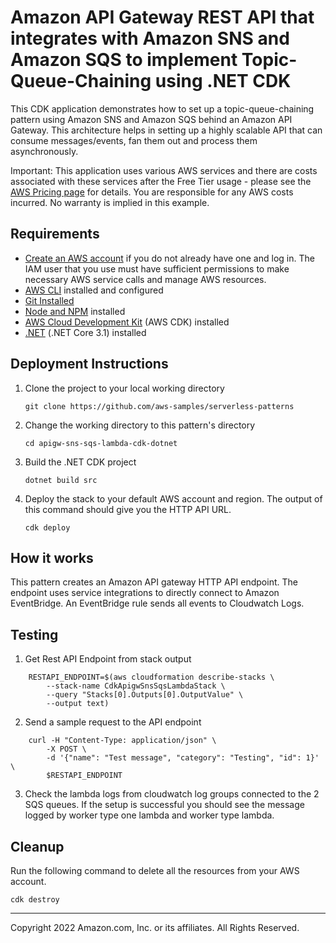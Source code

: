 # Amazon API Gateway REST API that integrates with Amazon SNS and Amazon SQS to implement Topic-Queue-Chaining using .NET CDK

This CDK application demonstrates how to set up a topic-queue-chaining pattern using Amazon SNS and Amazon SQS behind an Amazon API Gateway. This architecture helps in setting up a highly scalable API that can consume messages/events, fan them out and process them asynchronously.

Important: This application uses various AWS services and there are costs associated with these services after the Free Tier usage - please see the [AWS Pricing page](https://aws.amazon.com/pricing/) for details. You are responsible for any AWS costs incurred. No warranty is implied in this example.

## Requirements

* [Create an AWS account](https://portal.aws.amazon.com/gp/aws/developer/registration/index.html) if you do not already have one and log in. The IAM user that you use must have sufficient permissions to make necessary AWS service calls and manage AWS resources.
* [AWS CLI](https://docs.aws.amazon.com/cli/latest/userguide/install-cliv2.html) installed and configured
* [Git Installed](https://git-scm.com/book/en/v2/Getting-Started-Installing-Git)
* [Node and NPM](https://nodejs.org/en/download/) installed
* [AWS Cloud Development Kit](https://docs.aws.amazon.com/cdk/latest/guide/cli.html) (AWS CDK) installed
* [.NET](https://dotnet.microsoft.com/en-us/download/dotnet/3.1) (.NET Core 3.1) installed

## Deployment Instructions

1. Clone the project to your local working directory
    ```
    git clone https://github.com/aws-samples/serverless-patterns
    ```

1. Change the working directory to this pattern's directory
    ```
    cd apigw-sns-sqs-lambda-cdk-dotnet
    ```

1. Build the .NET CDK project
    ```
    dotnet build src
    ```

1. Deploy the stack to your default AWS account and region. The output of this command should give you the HTTP API URL.
    ```
    cdk deploy
    ```

## How it works

This pattern creates an Amazon API gateway HTTP API endpoint. The endpoint uses service integrations to directly connect to Amazon EventBridge. An EventBridge rule sends all events to Cloudwatch Logs.

## Testing

1. Get Rest API Endpoint from stack output
```
    RESTAPI_ENDPOINT=$(aws cloudformation describe-stacks \
        --stack-name CdkApigwSnsSqsLambdaStack \
        --query "Stacks[0].Outputs[0].OutputValue" \
        --output text)
```

2. Send a sample request to the API endpoint
```
    curl -H "Content-Type: application/json" \
        -X POST \
        -d '{"name": "Test message", "category": "Testing", "id": 1}' \
        $RESTAPI_ENDPOINT
```

3. Check the lambda logs from cloudwatch log groups connected to the 2 SQS queues. If the setup is successful you should see the message logged by worker type one lambda and worker type lambda. 
## Cleanup
 
Run the following command to delete all the resources from your AWS account.
```
cdk destroy
```

----
Copyright 2022 Amazon.com, Inc. or its affiliates. All Rights Reserved.

